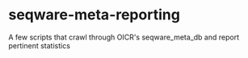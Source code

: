 seqware-meta-reporting
======================

A few scripts that crawl through OICR's seqware_meta_db and report pertinent statistics
